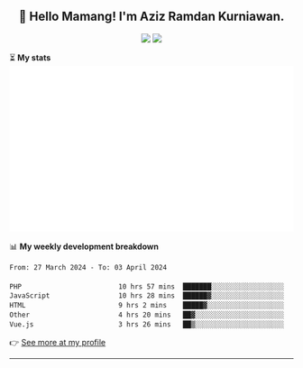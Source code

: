 <h2 align="center">👋 Hello Mamang! I'm Aziz Ramdan Kurniawan.</h2>  
<p align="center">
  <img src="https://komarev.com/ghpvc/?username=azizramdan">
  <img src="https://wakatime.com/badge/user/90056fa0-4c31-4eca-954e-2a3ac05896f9.svg">
</p>
    
⏳ **My stats**  
![](https://raw.githubusercontent.com/azizramdan/github-stats/master/generated/overview.svg#gh-dark-mode-only)

📊 **My weekly development breakdown**
<!--START_SECTION:waka-->

```txt
From: 27 March 2024 - To: 03 April 2024

PHP                        10 hrs 57 mins  ███████░░░░░░░░░░░░░░░░░░   28.10 %
JavaScript                 10 hrs 28 mins  ██████▓░░░░░░░░░░░░░░░░░░   26.87 %
HTML                       9 hrs 2 mins    █████▓░░░░░░░░░░░░░░░░░░░   23.19 %
Other                      4 hrs 20 mins   ██▓░░░░░░░░░░░░░░░░░░░░░░   11.14 %
Vue.js                     3 hrs 26 mins   ██▒░░░░░░░░░░░░░░░░░░░░░░   08.84 %
```

<!--END_SECTION:waka-->
👉 [See more at my profile](https://wakatime.com/@azizramdan)
***
